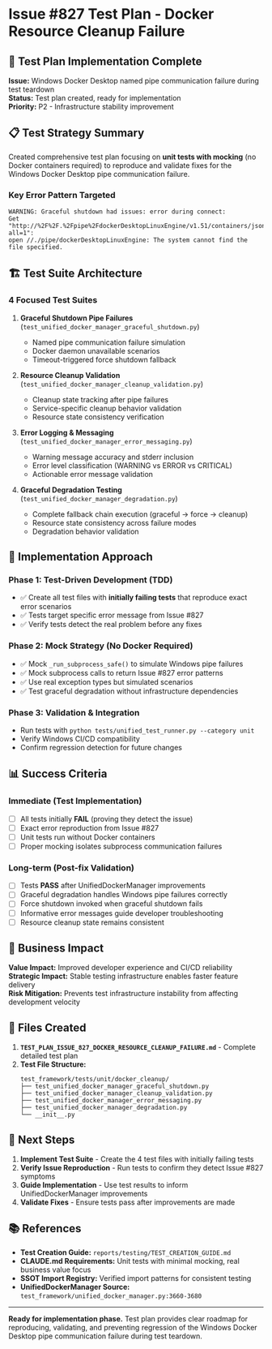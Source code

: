# Issue #827 Test Plan - Docker Resource Cleanup Failure

## 🎯 Test Plan Implementation Complete

**Issue:** Windows Docker Desktop named pipe communication failure during test teardown  
**Status:** Test plan created, ready for implementation  
**Priority:** P2 - Infrastructure stability improvement  

## 📋 Test Strategy Summary

Created comprehensive test plan focusing on **unit tests with mocking** (no Docker containers required) to reproduce and validate fixes for the Windows Docker Desktop pipe communication failure.

### Key Error Pattern Targeted
```
WARNING: Graceful shutdown had issues: error during connect: 
Get "http://%2F%2F.%2Fpipe%2FdockerDesktopLinuxEngine/v1.51/containers/json?all=1": 
open //./pipe/dockerDesktopLinuxEngine: The system cannot find the file specified.
```

## 🏗️ Test Suite Architecture

### 4 Focused Test Suites
1. **Graceful Shutdown Pipe Failures** (`test_unified_docker_manager_graceful_shutdown.py`)
   - Named pipe communication failure simulation
   - Docker daemon unavailable scenarios  
   - Timeout-triggered force shutdown fallback

2. **Resource Cleanup Validation** (`test_unified_docker_manager_cleanup_validation.py`)
   - Cleanup state tracking after pipe failures
   - Service-specific cleanup behavior validation
   - Resource state consistency verification

3. **Error Logging & Messaging** (`test_unified_docker_manager_error_messaging.py`)
   - Warning message accuracy and stderr inclusion
   - Error level classification (WARNING vs ERROR vs CRITICAL)
   - Actionable error message validation

4. **Graceful Degradation Testing** (`test_unified_docker_manager_degradation.py`)
   - Complete fallback chain execution (graceful → force → cleanup)
   - Resource state consistency across failure modes
   - Degradation behavior validation

## 🎯 Implementation Approach

### Phase 1: Test-Driven Development (TDD)
- ✅ Create all test files with **initially failing tests** that reproduce exact error scenarios
- ✅ Tests target specific error message from Issue #827  
- ✅ Verify tests detect the real problem before any fixes

### Phase 2: Mock Strategy (No Docker Required)
- ✅ Mock `_run_subprocess_safe()` to simulate Windows pipe failures
- ✅ Mock subprocess calls to return Issue #827 error patterns
- ✅ Use real exception types but simulated scenarios
- ✅ Test graceful degradation without infrastructure dependencies

### Phase 3: Validation & Integration
- Run tests with `python tests/unified_test_runner.py --category unit`
- Verify Windows CI/CD compatibility
- Confirm regression detection for future changes

## 📊 Success Criteria

### Immediate (Test Implementation)
- [ ] All tests initially **FAIL** (proving they detect the issue)
- [ ] Exact error reproduction from Issue #827
- [ ] Unit tests run without Docker containers
- [ ] Proper mocking isolates subprocess communication failures

### Long-term (Post-fix Validation) 
- [ ] Tests **PASS** after UnifiedDockerManager improvements
- [ ] Graceful degradation handles Windows pipe failures correctly
- [ ] Force shutdown invoked when graceful shutdown fails  
- [ ] Informative error messages guide developer troubleshooting
- [ ] Resource cleanup state remains consistent

## 💼 Business Impact

**Value Impact:** Improved developer experience and CI/CD reliability  
**Strategic Impact:** Stable testing infrastructure enables faster feature delivery  
**Risk Mitigation:** Prevents test infrastructure instability from affecting development velocity

## 📁 Files Created

1. **`TEST_PLAN_ISSUE_827_DOCKER_RESOURCE_CLEANUP_FAILURE.md`** - Complete detailed test plan
2. **Test File Structure:**
   ```
   test_framework/tests/unit/docker_cleanup/
   ├── test_unified_docker_manager_graceful_shutdown.py
   ├── test_unified_docker_manager_cleanup_validation.py  
   ├── test_unified_docker_manager_error_messaging.py
   ├── test_unified_docker_manager_degradation.py
   └── __init__.py
   ```

## 🚀 Next Steps

1. **Implement Test Suite** - Create the 4 test files with initially failing tests
2. **Verify Issue Reproduction** - Run tests to confirm they detect Issue #827 symptoms
3. **Guide Implementation** - Use test results to inform UnifiedDockerManager improvements
4. **Validate Fixes** - Ensure tests pass after improvements are made

## 📚 References

- **Test Creation Guide:** `reports/testing/TEST_CREATION_GUIDE.md`
- **CLAUDE.md Requirements:** Unit tests with minimal mocking, real business value focus
- **SSOT Import Registry:** Verified import patterns for consistent testing
- **UnifiedDockerManager Source:** `test_framework/unified_docker_manager.py:3660-3680`

---

**Ready for implementation phase.** Test plan provides clear roadmap for reproducing, validating, and preventing regression of the Windows Docker Desktop pipe communication failure during test teardown.